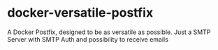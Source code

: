 docker-versatile-postfix
========================

A Docker Postfix, designed to be as versatile as possible. Just a SMTP Server with SMTP Auth and possibility to receive emails

